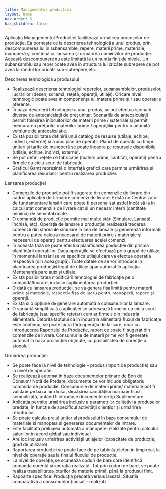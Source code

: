 ```yaml
---
title: Managementul producției
layout: home
nav_order: 6
has_children: false
---
```


Aplicaţia Managementul Producției facilitează urmărirea proceselor de producţie. Ea porneşte de la descrierea tehnologică a unui produs, prin descompunerea lui în subansamble, repere, materii prime, materiale, manoperă şi continuă cu lansarea şi urmărirea comenzilor de producţie. Această descompunere nu este limitată la un număr finit de nivele. Un subansamblu sau reper poate avea în structura lui oricâte subrepere ce pot avea la rândul lor oricâte sub-subrepere,etc.

Descrierea tehnologică a produsului  
- Realizează descrierea tehnologiei reperelor, subansamblelor, produselor, lucrărilor (desen, schemă, reţetă, operaţii, utilaje). Oricare nivel tehnologic poate avea în componenţa lui materia prima şi / sau operaţiile aferente.
- În baza descrierii tehnologice a unui produs, se pot efectua scenarii diverse de antecalculaţii de preţ unitar. Scenariile de antecalculaţii permit folosirea înlocuitorilor de materii prime / materiale şi permit memorarea preţurilor materiilor prime / operaţiilor pentru o anumită versiune de antecalculaţie.
- Există posibilitatea definirii unui catalog de resurse (utilaje, echipe, indivizi, externe) și a unui plan de operații. Planul de operaţii cu timpi unitari şi tarife de manoperă se poate încadra pe resursele disponibile (utilaje, echipe, indivizi, externe).
- Se pot defini rețete de fabricație (materii prime, cantități, operații) pentru firmele cu ciclu scurt de fabricație.
- Graficul Gantt reprezintă o interfață grafică care permite urmărirea și planificarea resurselor pentru realizarea producției.

Lansarea producției
- Comenzile de producţie pot fi sugerate din comenzile de livrare din cadrul aplicaţiei de Urmărire comenzi de livrare. Există un Centralizator de fundamentare lansări care poate fi personalizat astfel încât să ia în calcul atât comenzile de livrare cât și un necesar intern (cantitate minimă) de seminfabricate.
- O comandă de producţie permite mai multe stări (Simulare, Lansată, închisă, etc). Operaţia de lansare a producţiei realizează trecerea comenzii din starea de simulare în cea de lansare şi generează informaţii pentru a putea calcula necesarul de materii prime / materiale şi necesarul de operaţii pentru efectuarea acelei comenzi.
- În această fază se poate efectua planificarea producţiei din prisma planificării operaţiilor. Daca operaţiile se efectuază pe o grupă de utilaje, în momentul lansării se va specifica utilajul care va efectua operaţia respectivă (din acea grupă). Toate datele ce se vor introduce în planficarea producţiei legat de utilaje apar automat în aplicaţia Mentenanță parc auto și utilaje.
- Există posibilitatea modificării tehnologiei de fabricație pe o comandă/lucrare, inclusiv suplimentarea producției.
- O dată cu lansarea producţiei, se va genera fișa limită pentru materii prime şi materiale, respectiv fișa de lucru pentru manoperă, repere şi operaţii.
- Există și o opţiune de generare automată a consumurilor la lansare.
- O variantă simplificată a aplicaţiei se adresează firmelor cu ciclu scurt de fabricaţie (sau specific reţetar) cum ar firmele din industria alimentară. Datorită faptului ca în industria alimentară fluxul de fabricaţie este continuu, se poate lucra fără operaţia de lansare, doar cu introducerea Raportului de Producţie, raport ce poate fi sugerat din comenzile de livrare. Consumurile de materii prime vor fi generate automat în baza producţiei obţinute, cu posibilitatea de corecţie a stocului.

Urmărirea producției
- Se poate face la nivel de tehnologie – produs (raport de productie) sau la nivel de operatie.
- Se realizează automat în baza documentelor primare de Bon de Consum/ Notă de Predare, documente ce vor include obligatoriu comanda de producţie. Consumurile de materii prime/ materiale pot fi validate pe baza lansărilor, depăşirea cantităţilor normate fiind semnalizată, putând fi introduse documente de tip Suplimentare.
- Aplicaţia permite urmărirea inclusiv a parametrilor calitativi a produselor predate, în funcţie de specificul activităţii clienţilor şi urmărirea rebuturilor.
- Se poate calcula prețul unitar al produsului în baza consumului de materiale si manopera si generarea documentelor de intrare.
- Este facilitată preluarea automată a manoperei realizate pentru calculul salariilor în acord global sau individual.
- Are loc inclusiv urmărirea activității utilajelor (capacitate de producție, grad de utilizare).
- Raportarea producției se poate face de pe tabletă/telefon în timp real, la nivel de operație sau la finalul fluxului de producție.
- La nivel de operație, se scanează coduri de bare care identifică comanda curentă și operația realizată. Tot prin coduri de bare, se poate realiza trasabilitatea loturilor de materie primă, până la produsul finit.
- Rapoarte specifice: Producția predată versus lansată, Situația comparativă a consumurilor (lansat – realizat)
